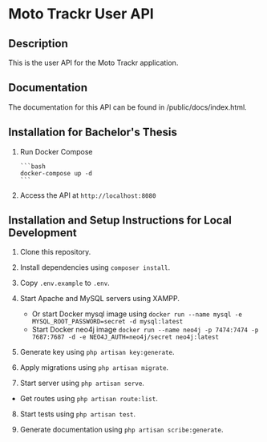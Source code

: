 # Moto Trackr User API

## Description

This is the user API for the Moto Trackr application.

## Documentation

The documentation for this API can be found in /public/docs/index.html.

## Installation for Bachelor's Thesis

1.  Run Docker Compose

        ```bash
        docker-compose up -d
        ```

2.  Access the API at `http://localhost:8080`

## Installation and Setup Instructions for Local Development

1. Clone this repository.

2. Install dependencies using `composer install`.

3. Copy `.env.example` to `.env`.

4. Start Apache and MySQL servers using XAMPP.

    - Or start Docker mysql image using `docker run --name mysql -e MYSQL_ROOT_PASSWORD=secret -d mysql:latest`
    - Start Docker neo4j image `docker run --name neo4j -p 7474:7474 -p 7687:7687 -d -e NEO4J_AUTH=neo4j/secret neo4j:latest`

5. Generate key using `php artisan key:generate`.

6. Apply migrations using `php artisan migrate`.

7. Start server using `php artisan serve`.

-   Get routes using `php artisan route:list`.

8. Start tests using `php artisan test`.

9. Generate documentation using `php artisan scribe:generate`.
